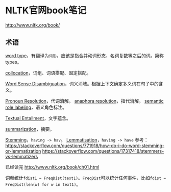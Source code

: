 # NLTK官网book笔记

http://www.nltk.org/book/

## 术语

[word type](http://www.nltk.org/book/ch01.html)，有翻译为`词形`，应该是指合并动词形态、名词复数等之后的词。简称types。

[collocation](http://www.nltk.org/book/ch01.html)，词组、词语搭配、固定搭配。

[Word Sense Disambiguation](http://www.nltk.org/book/ch01.html)，词义消岐。根据上下文确定多义词在句子中的含义。

[Pronoun Resolution](http://www.nltk.org/book/ch01.html)，代词消解。
[anaphora resolution](http://www.nltk.org/book/ch01.html)，指代消解。
[semantic role labeling](http://www.nltk.org/book/ch01.html)，语义角色标注。

[Textual Entailment](http://www.nltk.org/book/ch01.html)，文字蕴含。

[summarization](http://www.nltk.org/book/ch01.html)，摘要。

[Stemming](https://en.wikipedia.org/wiki/Stemming)，`having -> hav`。
[Lemmatisation](https://en.wikipedia.org/wiki/Lemmatisation)，`having -> have`
参考：
https://stackoverflow.com/questions/771918/how-do-i-do-word-stemming-or-lemmatization
https://stackoverflow.com/questions/17317418/stemmers-vs-lemmatizers


已经读完
http://www.nltk.org/book/ch01.html









词频统计`fdist1 = FreqDist(text1)`。`FreqDist`可以统计任何事件，比如`fdist = FreqDist(len(w) for w in text1)`。




